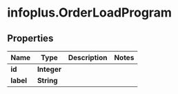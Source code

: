 # infoplus.OrderLoadProgram

## Properties
Name | Type | Description | Notes
------------ | ------------- | ------------- | -------------
**id** | **Integer** |  | 
**label** | **String** |  | 


